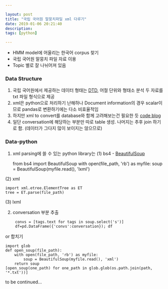 ```yaml
---

layout: post
title: "국립 국어원 말뭉치파일 xml 다루기"
date: 2019-01-06 20:21:40
description: 
tags: [python]

---
```


- HMM model에 어울리는 한국어 corpus 찾기
- 국립 국어원 말뭉치 파일 자료 이용
- Topic 별로 잘 나뉘어져 있음

### Data Structure
1. 국립 국어원에서 제공하는 데이터 형태는 [DTD](http://qssdev.tistory.com/44), 어절 단위와 형태소 분석 두 자료를 txt 파일 형식으로 제공
2. xml은 python으로 처리하기 난해하나 Document information의 경우 scalar이므로 pandas로 변환하기에는 다소 비효율적임
3. 하지만 xml to convert를 database와 함께 고려해보는건 필요한 듯 [code blog](http://www.austintaylor.io/lxml/python/pandas/xml/dataframe/2016/07/08/convert-xml-to-pandas-dataframe/)
4. 일단 conversation에 해당하는 부분만 따로 table 생성. 나머지는 추후 join 하기로 함. (데이터가 그다지 많이 보이지는 않으므로)

### Data-python
1. xml parsing에 쓸 수 있는 python library는 
(1) bs4 - [BeautifulSoup](https://www.crummy.com/software/BeautifulSoup/bs4/doc/)

	from bs4 import BeautifulSoup
	with open(file_path, 'rb') as myfile:
		soup = BeautifulSoup(myfile.read(), 'lxml')
		
(2) xml

	import xml.etree.ElementTree as ET
	tree = ET.parse(file_path)
	
(3) lxml

2. conversation 부분 추출

		convs = [tags.text for tags in soup.select('s')]
		df=pd.DataFrame({'convs':conversation}); df
		
or 합치기

	import glob
	def open_soup(file_path):
	    with open(file_path, 'rb') as myfile:
	        soup = BeautifulSoup(myfile.read(), 'xml')
	    return soup
	[open_soup(one_path) for one_path in glob.glob(os.path.join(path, '*.txt'))]    		

to be continued...



